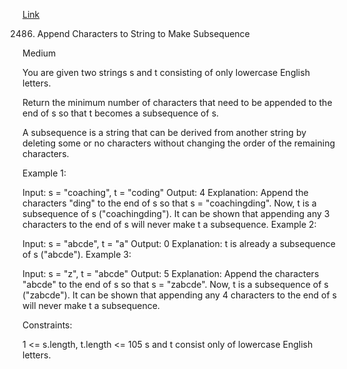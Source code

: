 [Link](https://leetcode.com/problems/append-characters-to-string-to-make-subsequence)

2486. Append Characters to String to Make Subsequence
      
Medium 
      
You are given two strings s and t consisting of only lowercase English letters.

Return the minimum number of characters that need to be appended to the end of s so that t becomes a subsequence of s.

A subsequence is a string that can be derived from another string by deleting some or no characters without changing the order of the remaining characters.



Example 1:

Input: s = "coaching", t = "coding"
Output: 4
Explanation: Append the characters "ding" to the end of s so that s = "coachingding".
Now, t is a subsequence of s ("coachingding").
It can be shown that appending any 3 characters to the end of s will never make t a subsequence.
Example 2:

Input: s = "abcde", t = "a"
Output: 0
Explanation: t is already a subsequence of s ("abcde").
Example 3:

Input: s = "z", t = "abcde"
Output: 5
Explanation: Append the characters "abcde" to the end of s so that s = "zabcde".
Now, t is a subsequence of s ("zabcde").
It can be shown that appending any 4 characters to the end of s will never make t a subsequence.


Constraints:

1 <= s.length, t.length <= 105
s and t consist only of lowercase English letters.

